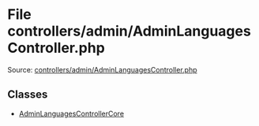 File controllers/admin/AdminLanguagesController.php
=========
Source: [controllers/admin/AdminLanguagesController.php](https://github.com/PrestaShop/PrestaShop/blob/1.6.1.1/controllers/admin/AdminLanguagesController.php)


Classes
-------

* [AdminLanguagesControllerCore](class.AdminLanguagesControllerCore)


